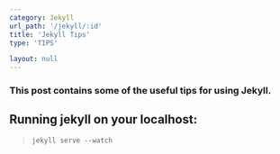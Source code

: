 ```yaml
---
category: Jekyll
url_path: '/jekyll/:id'
title: 'Jekyll Tips'
type: 'TIPS'

layout: null
---
```


### This post contains some of the useful tips for using Jekyll.

## Running jekyll on your localhost:

> `jekyll serve --watch`